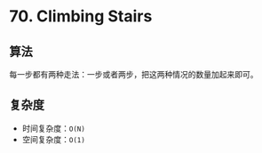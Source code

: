 # 70. Climbing Stairs
## 算法
每一步都有两种走法：一步或者两步，把这两种情况的数量加起来即可。

## 复杂度
- 时间复杂度：`O(N)`
- 空间复杂度：`O(1)`

